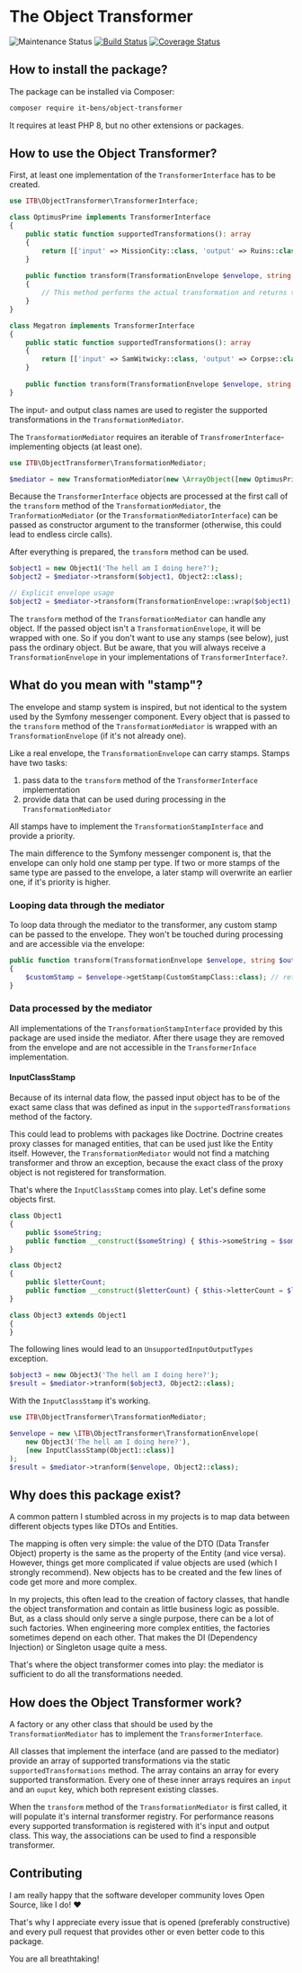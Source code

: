 # The Object Transformer

![Maintenance Status](https://img.shields.io/badge/Maintained%3F-yes-green.svg)
[![Build Status](https://app.travis-ci.com/it-bens/object-transformer.svg?branch=master)](https://app.travis-ci.com/it-bens/object-transformer)
[![Coverage Status](https://coveralls.io/repos/github/it-bens/object-transformer/badge.svg?branch=master)](https://coveralls.io/github/it-bens/object-transformer?branch=master)

## How to install the package?
The package can be installed via Composer:
```bash
composer require it-bens/object-transformer
```
It requires at least PHP 8, but no other extensions or packages.

## How to use the Object Transformer?
First, at least one implementation of the `TransformerInterface` has to be created.
```php
use ITB\ObjectTransformer\TransformerInterface;

class OptimusPrime implements TransformerInterface 
{
    public static function supportedTransformations(): array
    {
        return [['input' => MissionCity::class, 'output' => Ruins::class]];
    }
    
    public function transform(TransformationEnvelope $envelope, string $outputClassName): object
    {
        // This method performs the actual transformation and returns the resulting object.
    }    
}

class Megatron implements TransformerInterface 
{
    public static function supportedTransformations(): array
    {
        return [['input' => SamWitwicky::class, 'output' => Corpse::class]];
    }
    
    public function transform(TransformationEnvelope $envelope, string $outputClassName): object {...}
}
```
The input- and output class names are used to register the supported transformations in the `TransformationMediator`.

The `TransformationMediator` requires an iterable of `TransfromerInterface`-implementing objects (at least one).
```php
use ITB\ObjectTransformer\TransformationMediator;

$mediator = new TransformationMediator(new \ArrayObject([new OptimusPrime(), new Megatron()]));
```

Because the `TransformerInterface` objects are processed at the first call of the `transform` method of the `TransformationMediator`,
the `TranformationMediator` (or the `TransformationMediatorInterface`) can be passed as constructor argument to the transformer 
(otherwise, this could lead to endless circle calls).

After everything is prepared, the `transform` method can be used.
```php
$object1 = new Object1('The hell am I doing here?');
$object2 = $mediator->transform($object1, Object2::class);

// Explicit envelope usage
$object2 = $mediator->transform(TransformationEnvelope::wrap($object1), Object2::class);
```
The `transform` method of the `TransformationMediator` can handle any object. If the passed object isn't a `TransformationEnvelope`,
it will be wrapped with one. So if you don't want to use any stamps (see below), just pass the ordinary object.
But be aware, that you will always receive a `TransformationEnvelope` in your implementations of `TransformerInterface?`.

## What do you mean with "stamp"?
The envelope and stamp system is inspired, but not identical to the system used by the Symfony messenger component.
Every object that is passed to the `transform` method of the `TransformationMediator` is wrapped with an `TransformationEnvelope`
(if it's not already one).

Like a real envelope, the `TransformationEnvelope` can carry stamps. Stamps have two tasks:
1. pass data to the `transform` method of the `TransformerInterface` implementation
2. provide data that can be used during processing in the `TransformationMediator`

All stamps have to implement the `TransformationStampInterface` and provide a priority.

The main difference to the Symfony messenger component is, that the envelope can only hold one stamp per type.
If two or more stamps of the same type are passed to the envelope, a later stamp will overwrite an earlier one, 
if it's priority is higher.

### Looping data through the mediator
To loop data through the mediator to the transformer, any custom stamp can be passed to the envelope. 
They won't be touched during processing and are accessible via the envelope:
```php
public function transform(TransformationEnvelope $envelope, string $outputClassName): object
{
    $customStamp = $envelope->getStamp(CustomStampClass::class); // returns null if the envelope contains no such stamp
}   
```

### Data processed by the mediator
All implementations of the `TransformationStampInterface` provided by this package are used inside the mediator.
After there usage they are removed from the envelope and are not accessible in the `TransformerInface` implementation.

#### InputClassStamp
Because of its internal data flow, the passed input object has to be of the exact same class
that was defined as input in the `supportedTransformations` method of the factory.

This could lead to problems with packages like Doctrine. Doctrine creates proxy classes for managed entities,
that can be used just like the Entity itself. However, the `TransformationMediator` would not find a matching transformer
and throw an exception, because the exact class of the proxy object is not registered for transformation.

That's where the `InputClassStamp` comes into play. Let's define some objects first.
```php
class Object1
{
    public $someString;
    public function __construct($someString) { $this->someString = $someString; }
}

class Object2
{
    public $letterCount;
    public function __construct($letterCount) { $this->letterCount = $letterCount; }
}

class Object3 extends Object1
{
}
```
The following lines would lead to an `UnsupportedInputOutputTypes` exception.
```php
$object3 = new Object3('The hell am I doing here?');
$result = $mediator->tranform($object3, Object2::class);
```
With the `InputClassStamp` it's working.
```php
use ITB\ObjectTransformer\TransformationMediator;

$envelope = new \ITB\ObjectTransformer\TransformationEnvelope(
    new Object3('The hell am I doing here?'),
    [new InputClassStamp(Object1::class)]
);
$result = $mediator->tranform($envelope, Object2::class);
```

## Why does this package exist?
A common pattern I stumbled across in my projects is to map data between different objects types like DTOs and Entities.

The mapping is often very simple: the value of the DTO (Data Transfer Object) property 
is the same as the property of the Entity (and vice versa).
However, things get more complicated if value objects are used (which I strongly recommend).
New objects has to be created and the few lines of code get more and more complex.

In my projects, this often lead to the creation of factory classes, that handle the object transformation 
and contain as little business logic as possible. But, as a class should only serve a single purpose, 
there can be a lot of such factories. When engineering more complex entities, the factories sometimes depend on each other.
That makes the DI (Dependency Injection) or Singleton usage quite a mess.

That's where the object transformer comes into play: the mediator is sufficient to do all the transformations needed.

## How does the Object Transformer work?
A factory or any other class that should be used by the `TransformationMediator` 
has to implement the `TransformerInterface`.

All classes that implement the interface (and are passed to the mediator) provide an array of supported transformations
via the static `supportedTransformations` method. The array contains an array for every supported transformation.
Every one of these inner arrays requires an `input` and an `ouput` key, which both represent existing classes.

When the `transform` method of the `TransformationMediator` is first called, it will populate it's internal transformer registry.
For performance reasons every supported transformation is registered with it's input and output class.
This way, the associations can be used to find a responsible transformer.

## Contributing
I am really happy that the software developer community loves Open Source, like I do! ♥

That's why I appreciate every issue that is opened (preferably constructive) 
and every pull request that provides other or even better code to this package.

You are all breathtaking!